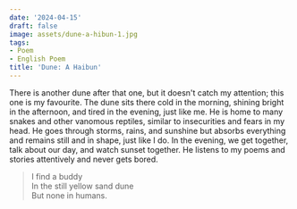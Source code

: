 ```yaml
---
date: '2024-04-15'
draft: false
image: assets/dune-a-hibun-1.jpg
tags:
- Poem
- English Poem
title: 'Dune: A Haibun'
---
```



There is another dune after that one, but it doesn't catch my attention; this one is my favourite. The dune sits there cold in the morning, shining bright in the afternoon, and tired in the evening, just like me. He is home to many snakes and other vanomous reptiles, similar to insecurities and fears in my head. He goes through storms, rains, and sunshine but absorbs everything and remains still and in shape, just like I do. In the evening, we get together, talk about our day, and watch sunset together. He listens to my poems and stories attentively and never gets bored.

> I find a buddy\
> In the still yellow sand dune\
> But none in humans.
